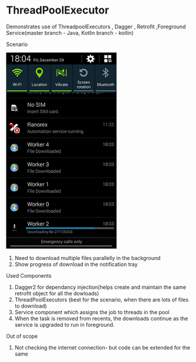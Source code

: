 # ThreadPoolExecutor
Demonstrates use of ThreadpoolExecutors , Dagger , Retrofit ,Foreground Service(master branch - Java, Kotlin branch - kotlin)

Scenario

![ScreenShot](https://raw.githubusercontent.com/AlvinaC/ThreadPoolExecutor/master/screenshot/scenario.png)


1) Need to download multiple files parallelly in the background
2) Show progress of download in the notification tray

Used Components

1) Dagger2 for dependancy injection(helps create and maintain the same retrofit object for all the dowloads)
2) ThreadPoolExecutors (best for the scenario, when there are lots of files to download)
3) Service component which assigns the job to threads in the pool
4) When the task is removed from recents, the downloads continue as the service is upgraded to run in foreground.

Out of scope
1) Not checking the internet connection- but code can be extended for the same



